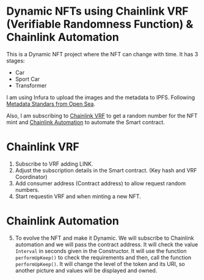 # Dynamic NFTs using Chainlink VRF (Verifiable Randomness Function) & Chainlink Automation

This is a Dynamic NFT project where the NFT can change with time. It has 3 stages:

- Car
- Sport Car
- Transformer

I am using Infura to upload the images and the metadata to IPFS. Following <a href="https://docs.opensea.io/docs/metadata-standards">Metadata Standars from Open Sea</a>.

Also, I am subscribing to <a href="https://vrf.chain.link/">Chainlink VRF</a> to get a random number for the NFT mint and <a href="https://automation.chain.link/">Chainlink Automation</a> to automate the Smart contract.

# Chainlink VRF

1. Subscribe to VRF adding LINK.
2. Adjust the subscription details in the Smart contract. (Key hash and VRF Coordinator)
3. Add consumer address (Contract address) to allow request random numbers.
4. Start requestin VRF and when minting a new NFT.

# Chainlink Automation

5. To evolve the NFT and make it Dynamic. We will subscribe to Chainlink automation and we will pass the contract address. It will check the value `Interval` in seconds given in the Constructor. It will use the function `performUpKeep()` to check the requirements and then, call the function `performUpKeep()`. It will change the level of the token and its URI, so another picture and values will be displayed and owned.
